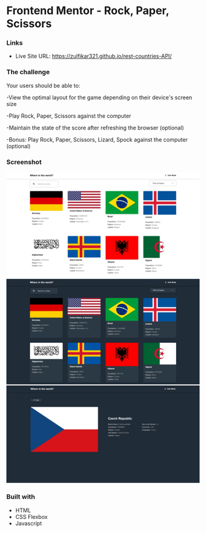 # Frontend Mentor - Rock, Paper, Scissors

### Links

- Live Site URL: https://zulfikar321.github.io/rest-countries-API/

### The challenge

Your users should be able to:

-View the optimal layout for the game depending on their device's screen size

-Play Rock, Paper, Scissors against the computer

-Maintain the state of the score after refreshing the browser (optional)

-Bonus: Play Rock, Paper, Scissors, Lizard, Spock against the computer (optional)

### Screenshot

![ss1](https://github.com/zulfikar321/rest-countries-API/blob/main/screenshoot/Web%20capture_19-4-2022_74447_127.0.0.1.jpeg?raw=true)
![ss2](https://github.com/zulfikar321/rest-countries-API/blob/main/screenshoot/Web%20capture_19-4-2022_7450_127.0.0.1.jpeg?raw=true)
![ss3](https://github.com/zulfikar321/rest-countries-API/blob/main/screenshoot/Web%20capture_19-4-2022_74530_127.0.0.1.jpeg?raw=true)

### Built with

- HTML
- CSS Flexbox
- Javascript
